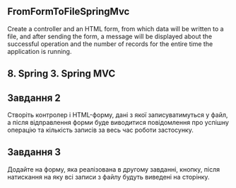 ## FromFormToFileSpringMvc
Create a controller and an HTML form, from which data will be written to a file, and after sending the form, a message will be displayed about the successful operation and the number of records for the entire time the application is running.

## 8. Spring 3. Spring MVC
## Завдання 2

Створіть контролер і HTML-форму, дані з якої записуватимуться у файл, а після відправлення форми буде виводитися повідомлення про успішну операцію та кількість записів за весь час роботи застосунку.

## Завдання 3

Додайте на форму, яка реалізована в другому завданні, кнопку, після натискання на яку всі записи з файлу будуть виведені на сторінку.
